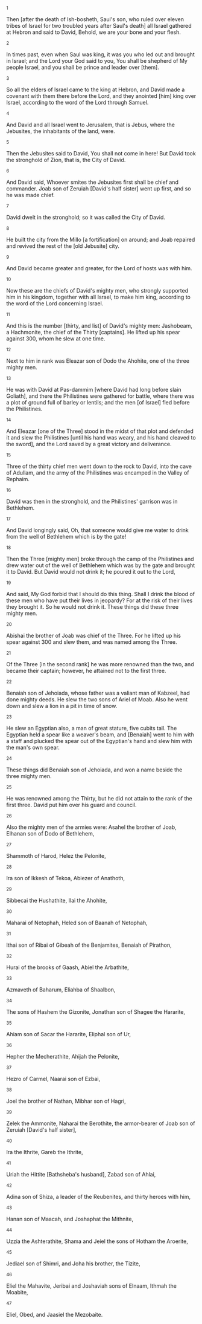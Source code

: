 <sup>1</sup> 

Then [after the death of Ish-bosheth, Saul's son, who ruled over eleven tribes of Israel for two troubled years after Saul's death] all Israel gathered at Hebron and said to David, Behold, we are your bone and your flesh. 

<sup>2</sup> 

In times past, even when Saul was king, it was you who led out and brought in Israel; and the Lord your God said to you, You shall be shepherd of My people Israel, and you shall be prince and leader over [them]. 

<sup>3</sup> 

So all the elders of Israel came to the king at Hebron, and David made a covenant with them there before the Lord, and they anointed [him] king over Israel, according to the word of the Lord through Samuel. 

<sup>4</sup> 

And David and all Israel went to Jerusalem, that is Jebus, where the Jebusites, the inhabitants of the land, were. 

<sup>5</sup> 

Then the Jebusites said to David, You shall not come in here! But David took the stronghold of Zion, that is, the City of David. 

<sup>6</sup> 

And David said, Whoever smites the Jebusites first shall be chief and commander. Joab son of Zeruiah [David's half sister] went up first, and so he was made chief. 

<sup>7</sup> 

David dwelt in the stronghold; so it was called the City of David. 

<sup>8</sup> 

He built the city from the Millo [a fortification] on around; and Joab repaired and revived the rest of the [old Jebusite] city. 

<sup>9</sup> 

And David became greater and greater, for the Lord of hosts was with him. 

<sup>10</sup> 

Now these are the chiefs of David's mighty men, who strongly supported him in his kingdom, together with all Israel, to make him king, according to the word of the Lord concerning Israel. 

<sup>11</sup> 

And this is the number [thirty, and list] of David's mighty men: Jashobeam, a Hachmonite, the chief of the Thirty [captains]. He lifted up his spear against 300, whom he slew at one time. 

<sup>12</sup> 

Next to him in rank was Eleazar son of Dodo the Ahohite, one of the three mighty men. 

<sup>13</sup> 

He was with David at Pas-dammim [where David had long before slain Goliath], and there the Philistines were gathered for battle, where there was a plot of ground full of barley or lentils; and the men [of Israel] fled before the Philistines. 

<sup>14</sup> 

And Eleazar [one of the Three] stood in the midst of that plot and defended it and slew the Philistines [until his hand was weary, and his hand cleaved to the sword], and the Lord saved by a great victory and deliverance. 

<sup>15</sup> 

Three of the thirty chief men went down to the rock to David, into the cave of Adullam, and the army of the Philistines was encamped in the Valley of Rephaim. 

<sup>16</sup> 

David was then in the stronghold, and the Philistines' garrison was in Bethlehem. 

<sup>17</sup> 

And David longingly said, Oh, that someone would give me water to drink from the well of Bethlehem which is by the gate! 

<sup>18</sup> 

Then the Three [mighty men] broke through the camp of the Philistines and drew water out of the well of Bethlehem which was by the gate and brought it to David. But David would not drink it; he poured it out to the Lord, 

<sup>19</sup> 

And said, My God forbid that I should do this thing. Shall I drink the blood of these men who have put their lives in jeopardy? For at the risk of their lives they brought it. So he would not drink it. These things did these three mighty men. 

<sup>20</sup> 

Abishai the brother of Joab was chief of the Three. For he lifted up his spear against 300 and slew them, and was named among the Three. 

<sup>21</sup> 

Of the Three [in the second rank] he was more renowned than the two, and became their captain; however, he attained not to the first three. 

<sup>22</sup> 

Benaiah son of Jehoiada, whose father was a valiant man of Kabzeel, had done mighty deeds. He slew the two sons of Ariel of Moab. Also he went down and slew a lion in a pit in time of snow. 

<sup>23</sup> 

He slew an Egyptian also, a man of great stature, five cubits tall. The Egyptian held a spear like a weaver's beam, and [Benaiah] went to him with a staff and plucked the spear out of the Egyptian's hand and slew him with the man's own spear. 

<sup>24</sup> 

These things did Benaiah son of Jehoiada, and won a name beside the three mighty men. 

<sup>25</sup> 

He was renowned among the Thirty, but he did not attain to the rank of the first three. David put him over his guard and council. 

<sup>26</sup> 

Also the mighty men of the armies were: Asahel the brother of Joab, Elhanan son of Dodo of Bethlehem, 

<sup>27</sup> 

Shammoth of Harod, Helez the Pelonite, 

<sup>28</sup> 

Ira son of Ikkesh of Tekoa, Abiezer of Anathoth, 

<sup>29</sup> 

Sibbecai the Hushathite, Ilai the Ahohite, 

<sup>30</sup> 

Maharai of Netophah, Heled son of Baanah of Netophah, 

<sup>31</sup> 

Ithai son of Ribai of Gibeah of the Benjamites, Benaiah of Pirathon, 

<sup>32</sup> 

Hurai of the brooks of Gaash, Abiel the Arbathite, 

<sup>33</sup> 

Azmaveth of Baharum, Eliahba of Shaalbon, 

<sup>34</sup> 

The sons of Hashem the Gizonite, Jonathan son of Shagee the Hararite, 

<sup>35</sup> 

Ahiam son of Sacar the Hararite, Eliphal son of Ur, 

<sup>36</sup> 

Hepher the Mecherathite, Ahijah the Pelonite, 

<sup>37</sup> 

Hezro of Carmel, Naarai son of Ezbai, 

<sup>38</sup> 

Joel the brother of Nathan, Mibhar son of Hagri, 

<sup>39</sup> 

Zelek the Ammonite, Naharai the Berothite, the armor-bearer of Joab son of Zeruiah [David's half sister], 

<sup>40</sup> 

Ira the Ithrite, Gareb the Ithrite, 

<sup>41</sup> 

Uriah the Hittite [Bathsheba's husband], Zabad son of Ahlai, 

<sup>42</sup> 

Adina son of Shiza, a leader of the Reubenites, and thirty heroes with him, 

<sup>43</sup> 

Hanan son of Maacah, and Joshaphat the Mithnite, 

<sup>44</sup> 

Uzzia the Ashterathite, Shama and Jeiel the sons of Hotham the Aroerite, 

<sup>45</sup> 

Jediael son of Shimri, and Joha his brother, the Tizite, 

<sup>46</sup> 

Eliel the Mahavite, Jeribai and Joshaviah sons of Elnaam, Ithmah the Moabite, 

<sup>47</sup> 

Eliel, Obed, and Jaasiel the Mezobaite.